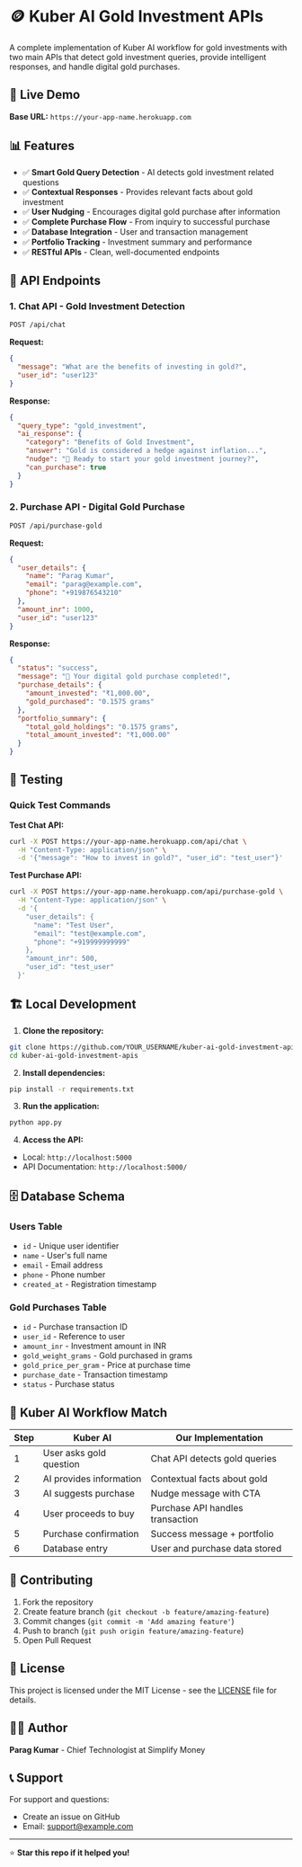 # 🪙 Kuber AI Gold Investment APIs



A complete implementation of Kuber AI workflow for gold investments with two main APIs that detect gold investment queries, provide intelligent responses, and handle digital gold purchases.

## 🚀 Live Demo

**Base URL:** `https://your-app-name.herokuapp.com`

## 📊 Features

- ✅ **Smart Gold Query Detection** - AI detects gold investment related questions
- ✅ **Contextual Responses** - Provides relevant facts about gold investment
- ✅ **User Nudging** - Encourages digital gold purchase after information
- ✅ **Complete Purchase Flow** - From inquiry to successful purchase
- ✅ **Database Integration** - User and transaction management
- ✅ **Portfolio Tracking** - Investment summary and performance
- ✅ **RESTful APIs** - Clean, well-documented endpoints

## 🔧 API Endpoints

### 1. Chat API - Gold Investment Detection
```bash
POST /api/chat
```
**Request:**
```json
{
  "message": "What are the benefits of investing in gold?",
  "user_id": "user123"
}
```

**Response:**
```json
{
  "query_type": "gold_investment",
  "ai_response": {
    "category": "Benefits of Gold Investment",
    "answer": "Gold is considered a hedge against inflation...",
    "nudge": "🌟 Ready to start your gold investment journey?",
    "can_purchase": true
  }
}
```

### 2. Purchase API - Digital Gold Purchase
```bash
POST /api/purchase-gold
```
**Request:**
```json
{
  "user_details": {
    "name": "Parag Kumar",
    "email": "parag@example.com",
    "phone": "+919876543210"
  },
  "amount_inr": 1000,
  "user_id": "user123"
}
```

**Response:**
```json
{
  "status": "success",
  "message": "🎉 Your digital gold purchase completed!",
  "purchase_details": {
    "amount_invested": "₹1,000.00",
    "gold_purchased": "0.1575 grams"
  },
  "portfolio_summary": {
    "total_gold_holdings": "0.1575 grams",
    "total_amount_invested": "₹1,000.00"
  }
}
```

## 🧪 Testing

### Quick Test Commands

**Test Chat API:**
```bash
curl -X POST https://your-app-name.herokuapp.com/api/chat \
  -H "Content-Type: application/json" \
  -d '{"message": "How to invest in gold?", "user_id": "test_user"}'
```

**Test Purchase API:**
```bash
curl -X POST https://your-app-name.herokuapp.com/api/purchase-gold \
  -H "Content-Type: application/json" \
  -d '{
    "user_details": {
      "name": "Test User",
      "email": "test@example.com",
      "phone": "+919999999999"
    },
    "amount_inr": 500,
    "user_id": "test_user"
  }'
```

## 🏗️ Local Development

1. **Clone the repository:**
```bash
git clone https://github.com/YOUR_USERNAME/kuber-ai-gold-investment-apis.git
cd kuber-ai-gold-investment-apis
```

2. **Install dependencies:**
```bash
pip install -r requirements.txt
```

3. **Run the application:**
```bash
python app.py
```

4. **Access the API:**
- Local: `http://localhost:5000`
- API Documentation: `http://localhost:5000/`


## 🗄️ Database Schema

### Users Table
- `id` - Unique user identifier
- `name` - User's full name
- `email` - Email address
- `phone` - Phone number
- `created_at` - Registration timestamp

### Gold Purchases Table
- `id` - Purchase transaction ID
- `user_id` - Reference to user
- `amount_inr` - Investment amount in INR
- `gold_weight_grams` - Gold purchased in grams
- `gold_price_per_gram` - Price at purchase time
- `purchase_date` - Transaction timestamp
- `status` - Purchase status

## 🎯 Kuber AI Workflow Match

| Step | Kuber AI | Our Implementation |
|------|----------|-------------------|
| 1 | User asks gold question | Chat API detects gold queries |
| 2 | AI provides information | Contextual facts about gold |
| 3 | AI suggests purchase | Nudge message with CTA |
| 4 | User proceeds to buy | Purchase API handles transaction |
| 5 | Purchase confirmation | Success message + portfolio |
| 6 | Database entry | User and purchase data stored |

## 🤝 Contributing

1. Fork the repository
2. Create feature branch (`git checkout -b feature/amazing-feature`)
3. Commit changes (`git commit -m 'Add amazing feature'`)
4. Push to branch (`git push origin feature/amazing-feature`)
5. Open Pull Request

## 📄 License

This project is licensed under the MIT License - see the [LICENSE](LICENSE) file for details.

## 👨‍💻 Author

**Parag Kumar** - Chief Technologist at Simplify Money

## 📞 Support

For support and questions:
- Create an issue on GitHub
- Email: support@example.com

---


⭐ **Star this repo if it helped you!**
